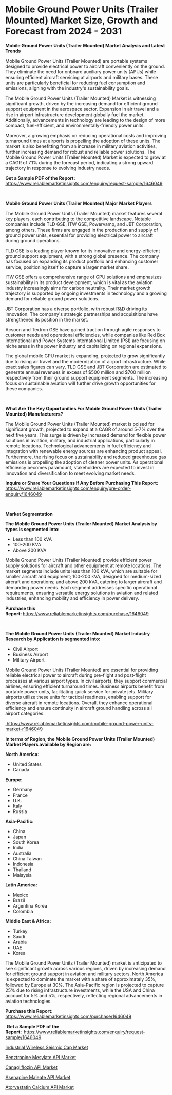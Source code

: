 <p><h1>Mobile Ground Power Units (Trailer Mounted) Market Size, Growth and Forecast from 2024 - 2031</h1></p><p><strong>Mobile Ground Power Units (Trailer Mounted) Market Analysis and Latest Trends</strong></p>
<p><p>Mobile Ground Power Units (Trailer Mounted) are portable systems designed to provide electrical power to aircraft conveniently on the ground. They eliminate the need for onboard auxiliary power units (APUs) while ensuring efficient aircraft servicing at airports and military bases. These units are particularly beneficial for reducing fuel consumption and emissions, aligning with the industry's sustainability goals.</p><p>The Mobile Ground Power Units (Trailer Mounted) Market is witnessing significant growth, driven by the increasing demand for efficient ground support equipment in the aerospace sector. Expansion in air travel and a rise in airport infrastructure development globally fuel the market. Additionally, advancements in technology are leading to the design of more compact, fuel-efficient, and environmentally-friendly power units.</p><p>Moreover, a growing emphasis on reducing operational costs and improving turnaround times at airports is propelling the adoption of these units. The market is also benefitting from an increase in military aviation activities, further increasing demand for robust and reliable power solutions. The Mobile Ground Power Units (Trailer Mounted) Market is expected to grow at a CAGR of 7.1% during the forecast period, indicating a strong upward trajectory in response to evolving industry needs.</p></p>
<p><strong>Get a Sample PDF of the Report:&nbsp;</strong> <a href="https://www.reliablemarketinsights.com/enquiry/request-sample/1646049?utm_campaign=1619&utm_medium=2&utm_source=Github&utm_content=ia&utm_term=27102024&utm_id=mobile-ground-power-units-trailer-mounted">https://www.reliablemarketinsights.com/enquiry/request-sample/1646049</a></p>
<p>&nbsp;</p>
<p><strong>Mobile Ground Power Units (Trailer Mounted) Major Market Players</strong></p>
<p><p>The Mobile Ground Power Units (Trailer Mounted) market features several key players, each contributing to the competitive landscape. Notable companies include TLD GSE, ITW GSE, Powervamp, and JBT Corporation, among others. These firms are engaged in the production and supply of ground power units, essential for providing electrical power to aircraft during ground operations.</p><p>TLD GSE is a leading player known for its innovative and energy-efficient ground support equipment, with a strong global presence. The company has focused on expanding its product portfolio and enhancing customer service, positioning itself to capture a larger market share.</p><p>ITW GSE offers a comprehensive range of GPU solutions and emphasizes sustainability in its product development, which is vital as the aviation industry increasingly aims for carbon neutrality. Their market growth trajectory is supported by ongoing investments in technology and a growing demand for reliable ground power solutions.</p><p>JBT Corporation has a diverse portfolio, with robust R&D driving its innovation. The company's strategic partnerships and acquisitions have strengthened its position in the market. </p><p>Acsoon and Textron GSE have gained traction through agile responses to customer needs and operational efficiencies, while companies like Red Box International and Power Systems International Limited (PSI) are focusing on niche areas in the power industry and capitalizing on regional expansions.</p><p>The global mobile GPU market is expanding, projected to grow significantly due to rising air travel and the modernization of airport infrastructure. While exact sales figures can vary, TLD GSE and JBT Corporation are estimated to generate annual revenues in excess of $500 million and $700 million respectively from their ground support equipment segments. The increasing focus on sustainable aviation will further drive growth opportunities for these companies.</p></p>
<p>&nbsp;</p>
<p><strong>What Are The Key Opportunities For Mobile Ground Power Units (Trailer Mounted) Manufacturers?</strong></p>
<p><p>The Mobile Ground Power Units (Trailer Mounted) market is poised for significant growth, projected to expand at a CAGR of around 5-7% over the next five years. This surge is driven by increased demand for flexible power solutions in aviation, military, and industrial applications, particularly in remote locations. Technological advancements in fuel efficiency and integration with renewable energy sources are enhancing product appeal. Furthermore, the rising focus on sustainability and reduced greenhouse gas emissions is propelling the adoption of cleaner power units. As operational efficiency becomes paramount, stakeholders are expected to invest in innovation and diversification to meet evolving market needs.</p></p>
<p><strong>Inquire or Share Your Questions If Any Before Purchasing This Report:</strong> <a href="https://www.reliablemarketinsights.com/enquiry/pre-order-enquiry/1646049?utm_campaign=1619&utm_medium=2&utm_source=Github&utm_content=ia&utm_term=27102024&utm_id=mobile-ground-power-units-trailer-mounted">https://www.reliablemarketinsights.com/enquiry/pre-order-enquiry/1646049</a></p>
<p>&nbsp;</p>
<p><strong>Market Segmentation</strong></p>
<p><strong>The Mobile Ground Power Units (Trailer Mounted) Market Analysis by types is segmented into:</strong></p>
<p><ul><li>Less than 100 kVA</li><li>100-200 KVA</li><li>Above 200 KVA</li></ul></p>
<p><p>Mobile Ground Power Units (Trailer Mounted) provide efficient power supply solutions for aircraft and other equipment at remote locations. The market segments include units less than 100 kVA, which are suitable for smaller aircraft and equipment; 100-200 kVA, designed for medium-sized aircraft and operations; and above 200 kVA, catering to larger aircraft and demanding power needs. Each segment addresses specific operational requirements, ensuring versatile energy solutions in aviation and related industries, enhancing mobility and efficiency in power delivery.</p></p>
<p><strong>Purchase this Report:&nbsp;</strong><a href="https://www.reliablemarketinsights.com/purchase/1646049?utm_campaign=1619&utm_medium=2&utm_source=Github&utm_content=ia&utm_term=27102024&utm_id=mobile-ground-power-units-trailer-mounted">https://www.reliablemarketinsights.com/purchase/1646049</a></p>
<p>&nbsp;</p>
<p><strong>The Mobile Ground Power Units (Trailer Mounted) Market Industry Research by Application is segmented into:</strong></p>
<p><ul><li>Civil Airport</li><li>Business Airport</li><li>Military Airport</li></ul></p>
<p><p>Mobile Ground Power Units (Trailer Mounted) are essential for providing reliable electrical power to aircraft during pre-flight and post-flight processes at various airport types. In civil airports, they support commercial airlines, ensuring efficient turnaround times. Business airports benefit from portable power units, facilitating quick service for private jets. Military airports utilize these units for tactical readiness, enabling support for diverse aircraft in remote locations. Overall, they enhance operational efficiency and ensure continuity in aircraft ground handling across all airport categories.</p></p>
<p><a href="https://www.reliablemarketinsights.com/mobile-ground-power-units-market-r1646049?utm_campaign=1619&utm_medium=2&utm_source=Github&utm_content=ia&utm_term=27102024&utm_id=mobile-ground-power-units-trailer-mounted">&nbsp;https://www.reliablemarketinsights.com/mobile-ground-power-units-market-r1646049</a></p>
<p><strong>In terms of Region, the Mobile Ground Power Units (Trailer Mounted) Market Players available by Region are:</strong></p>
<p>
    <p> <strong> North America: </strong>
        <ul>
            <li>United States</li>
            <li>Canada</li>
        </ul>
        </p> 
    <p> <strong> Europe: </strong>
        <ul>
            <li>Germany</li>
            <li>France</li>
            <li>U.K.</li>
            <li>Italy</li>
            <li>Russia</li>
        </ul>
        </p> 
    <p> <strong> Asia-Pacific: </strong>
        <ul>
            <li>China</li>
            <li>Japan</li>
            <li>South Korea</li>
            <li>India</li>
            <li>Australia</li>
            <li>China Taiwan</li>
            <li>Indonesia</li>
            <li>Thailand</li>
            <li>Malaysia</li>
        </ul>
        </p> 
    <p> <strong> Latin America: </strong>
        <ul>
            <li>Mexico</li>
            <li>Brazil</li>
            <li>Argentina Korea</li>
            <li>Colombia</li>
        </ul>
        </p> 
    <p> <strong> Middle East & Africa: </strong>
        <ul>
            <li>Turkey</li>
            <li>Saudi</li>
            <li>Arabia</li>
            <li>UAE</li>
            <li>Korea</li>
        </ul>
    </p>
    </p>
<p><p>The Mobile Ground Power Units (Trailer Mounted) market is anticipated to see significant growth across various regions, driven by increasing demand for efficient ground support in aviation and military sectors. North America is expected to dominate the market with a share of approximately 35%, followed by Europe at 30%. The Asia-Pacific region is projected to capture 25% due to rising infrastructure investments, while the USA and China account for 5% and 5%, respectively, reflecting regional advancements in aviation technologies.</p></p>
<p><strong>Purchase this Report: </strong><a href="https://www.reliablemarketinsights.com/purchase/1646049?utm_campaign=1619&utm_medium=2&utm_source=Github&utm_content=ia&utm_term=27102024&utm_id=mobile-ground-power-units-trailer-mounted">https://www.reliablemarketinsights.com/purchase/1646049</a></p>
<p>&nbsp;<strong>Get a Sample PDF of the Report:&nbsp;&nbsp;</strong><a href="https://www.reliablemarketinsights.com/enquiry/request-sample/1646049?utm_campaign=1619&utm_medium=2&utm_source=Github&utm_content=ia&utm_term=27102024&utm_id=mobile-ground-power-units-trailer-mounted">https://www.reliablemarketinsights.com/enquiry/request-sample/1646049</a></p>
<p><strong></strong></p>
<p><p><a href="https://issuu.com/reportprime-2/docs/industrial-wireless-seismic-cap-mar_c10c59840488cb?utm_campaign=1619&utm_medium=2&utm_source=Github&utm_content=ia&utm_term=27102024&utm_id=mobile-ground-power-units-trailer-mounted">Industrial Wireless Seismic Cap Market</a></p><p><a href="https://www.linkedin.com/pulse/evaluating-global-benztropine-mesylate-api-market-trends-at8ge?trk=public_post_embed_feed-article-content&utm_campaign=1619&utm_medium=2&utm_source=Github&utm_content=ia&utm_term=27102024&utm_id=mobile-ground-power-units-trailer-mounted">Benztropine Mesylate API Market</a></p><p><a href="https://www.linkedin.com/pulse/global-canagliflozin-api-126-cagr-forecast-2024-2031-zycze?trk=public_post_embed_feed-article-content&utm_campaign=1619&utm_medium=2&utm_source=Github&utm_content=ia&utm_term=27102024&utm_id=mobile-ground-power-units-trailer-mounted">Canagliflozin API Market</a></p><p><a href="https://www.linkedin.com/pulse/asenapine-maleate-api-market-global-regional-analysis-focus-nafyf?trk=public_post_embed_feed-article-content&utm_campaign=1619&utm_medium=2&utm_source=Github&utm_content=ia&utm_term=27102024&utm_id=mobile-ground-power-units-trailer-mounted">Asenapine Maleate API Market</a></p><p><a href="https://www.linkedin.com/pulse/atorvastatin-calcium-api-spectrum-usage-patterns-sector-c5zoe?trk=public_post_embed_feed-article-content&utm_campaign=1619&utm_medium=2&utm_source=Github&utm_content=ia&utm_term=27102024&utm_id=mobile-ground-power-units-trailer-mounted">Atorvastatin Calcium API Market</a></p></p>
